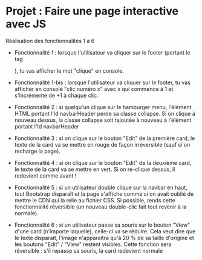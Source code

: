 # Projet : Faire une page interactive avec JS

Réalisation des fonctionnalités 1 à 6

* Fonctionnalité 1 : lorsque l'utilisateur va cliquer sur le footer (portant le tag <footer>), tu vas afficher le mot "clique" en console.

* Fonctionnalité 1-bis : lorsque l'utilisateur va cliquer sur le footer, tu vas afficher en console "clic numéro x" avec x qui commence à 1 et s'incrémente de +1 à chaque clic.

* Fonctionnalité 2 : si quelqu'un clique sur le hamburger menu, l'élément HTML portant l'Id navbarHeader perde sa classe collapse. Si on clique à nouveau dessus, la classe collapse soit rajoutée à nouveau à l'élément portant l'Id navbarHeader

* Fonctionnalité 3 : si on clique sur le bouton "Edit" de la première card, le texte de la card va se mettre en rouge de façon irréversible (sauf si on recharge la page).

* Fonctionnalité 4 : si on clique sur le bouton "Edit" de la deuxième card, le texte de la card va se mettre en vert. Si on re-clique dessus, il redevient comme avant ! 

* Fonctionnalité 5 : si un utilisateur double clique sur la navbar en haut, tout Bootstrap disparaît et la page s'affiche comme si on avait oublié de mettre le CDN qui la relie au fichier CSS. 
Si possible, rends cette fonctionnalité réversible (un nouveau double-clic fait tout revenir à la normale).

* Fonctionnalité 6 : si un utilisateur passe sa souris sur le bouton "View" d'une card (n'importe laquelle), celle-ci va se réduire. Cela veut dire que le texte disparaît, l'image n'apparaîtra qu'à 20 % de sa taille d'origine et les boutons "Edit" / "View" restent visibles. Cette fonction sera réversible : s'il repasse sa souris, la card redevient normale

